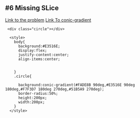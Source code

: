 ## #6 Missing SLice

[Link to the problem](https://cssbattle.dev/play/6)
[Link To conic-gradient](https://developer.mozilla.org/en-US/docs/Web/CSS/gradient/conic-gradient#formal_syntax)

```
 <div class="circle"></div>

  <style>
    body{
      background:#E3516E;
      display:flex;
      justify-content:center;
      align-items:center;


    }
    .circle{

      background:conic-gradient(#FADE8B 90deg,#E3516E 90deg 180deg,#F7F3D7 180deg 270deg,#51B5A9 270deg);
      border-radius:50%;
      height:200px;
      width:200px;
    }
  </style>

```
